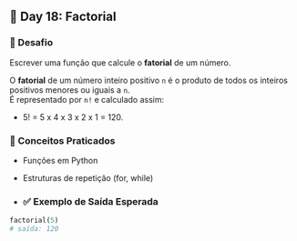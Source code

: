 ## 📅 Day 18: Factorial

### 🧩 Desafio  
Escrever uma função que calcule o **fatorial** de um número.

O **fatorial** de um número inteiro positivo `n` é o produto de todos os inteiros positivos menores ou iguais a `n`.  
É representado por `n!` e calculado assim:

 - 5! = 5 x 4 x 3 x 2 x 1 = 120.

### 🧠 Conceitos Praticados
- Funções em Python
- Estruturas de repetição (for, while)

 - ### ✅ Exemplo de Saída Esperada

```python
factorial(5)
# saída: 120


